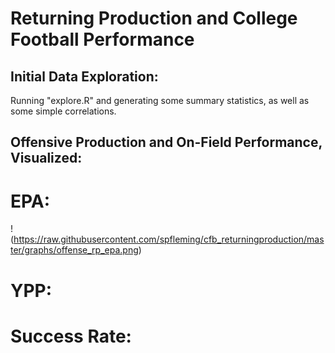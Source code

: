 # Returning Production and College Football Performance

## Initial Data Exploration:
Running "explore.R" and generating some summary statistics, as well as some simple correlations. 



## Offensive Production and On-Field Performance, Visualized: 

# EPA:
!(https://raw.githubusercontent.com/spfleming/cfb_returningproduction/master/graphs/offense_rp_epa.png)

# YPP:

# Success Rate:

